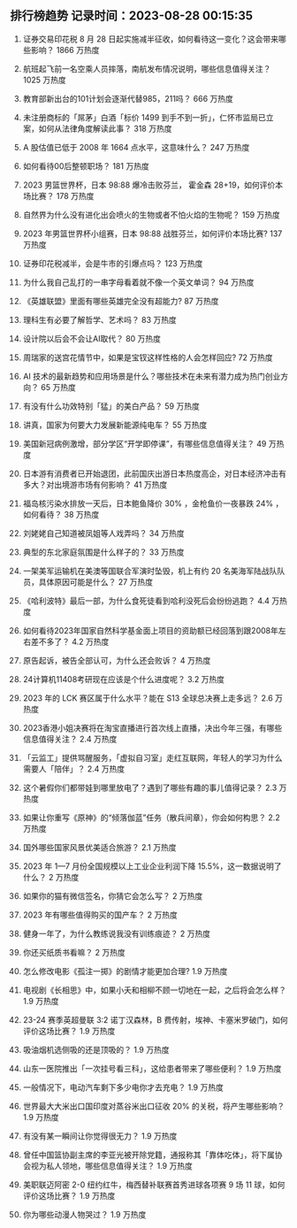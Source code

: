 
## 排行榜趋势 记录时间：2023-08-28 00:15:35
  
  1. 证券交易印花税 8 月 28 日起实施减半征收，如何看待这一变化？这会带来哪些影响？ 1866 万热度
    
  2. 航班起飞前一名空乘人员摔落，南航发布情况说明，哪些信息值得关注？ 1025 万热度
    
  3. 教育部新出台的101计划会逐渐代替985，211吗？ 666 万热度
    
  4. 未注册商标的「屌茅」白酒「标价 1499 到手不到一折」，仁怀市监局已立案，如何从法律角度解读此事？ 318 万热度
    
  5. A 股估值已低于 2008 年 1664 点水平，这意味什么？ 247 万热度
    
  6. 如何看待00后整顿职场？ 181 万热度
    
  7. 2023 男篮世界杯，日本 98:88 爆冷击败芬兰， 霍金森 28+19，如何评价本场比赛？ 178 万热度
    
  8. 自然界为什么没有进化出会喷火的生物或者不怕火焰的生物呢？ 159 万热度
    
  9. 2023 年男篮世界杯小组赛，日本 98:88 战胜芬兰，如何评价本场比赛? 137 万热度
    
  10. 证券印花税减半，会是牛市的引爆点吗？ 123 万热度
    
  11. 为什么我自己乱打的一串字母看着就不像一个英文单词？ 94 万热度
    
  12. 《英雄联盟》里面有哪些英雄完全没有超能力? 87 万热度
    
  13. 理科生有必要了解哲学、艺术吗？ 83 万热度
    
  14. 设计院以后会不会让AI取代？ 80 万热度
    
  15. 周瑞家的送宫花情节中，如果是宝钗这样性格的人会怎样回应? 72 万热度
    
  16. AI 技术的最新趋势和应用场景是什么？哪些技术在未来有潜力成为热门创业方向？ 65 万热度
    
  17. 有没有什么功效特别「猛」的美白产品？ 59 万热度
    
  18. 讲真，国家为何要大力发展新能源纯电车？ 55 万热度
    
  19. 美国新冠病例激增，部分学区“开学即停课”，有哪些信息值得关注？ 49 万热度
    
  20. 日本游有消费者已开始退团，此前国庆出游日本热度高企，对日本经济冲击有多大？对出境游市场有何影响？ 41 万热度
    
  21. 福岛核污染水排放一天后，日本鲍鱼降价 30% ，金枪鱼价一夜暴跌 24% ，如何看待？ 38 万热度
    
  22. 刘姥姥自己知道被凤姐等人戏弄吗？ 34 万热度
    
  23. 典型的东北家庭氛围是什么样子的？ 33 万热度
    
  24. 一架美军运输机在美澳等国联合军演时坠毁，机上有约  20 名美海军陆战队队员，具体原因可能是什么？ 27 万热度
    
  25. 《哈利波特》最后一部，为什么食死徒看到哈利没死后会纷纷逃跑？ 4.4 万热度
    
  26. 如何看待2023年国家自然科学基金面上项目的资助额已经回落到跟2008年左右差不多了？ 4.2 万热度
    
  27. 原告起诉，被告全部认可，为什么还会败诉？ 4 万热度
    
  28. 24计算机11408考研现在应该是个什么进度呢？ 3.2 万热度
    
  29. 2023 年的 LCK 赛区属于什么水平？能在 S13 全球总决赛上走多远？ 2.6 万热度
    
  30. 2023香港小姐决赛将在淘宝直播进行首次线上直播，决出今年三强，有哪些信息值得关注？ 2.4 万热度
    
  31. 「云监工」提供骂醒服务，「虚拟自习室」走红互联网，年轻人的学习为什么需要人「陪伴」？ 2.4 万热度
    
  32. 这个暑假你们都带娃到哪里放电了？遇到了哪些有趣的事儿值得记录？ 2.3 万热度
    
  33. 如果让你重写《原神》的“倾落伽蓝”任务（散兵间章），你会如何构思？ 2.2 万热度
    
  34. 国外哪些国家风景优美适合旅游？ 2.1 万热度
    
  35. 2023 年 1—7 月份全国规模以上工业企业利润下降 15.5%，这一数据说明了什么？ 2 万热度
    
  36. 如果你的猫有微信签名，你猜它会怎么写？ 2 万热度
    
  37. 2023 年有哪些值得购买的国产车？ 2 万热度
    
  38. 健身一年了，为什么教练说我没有训练痕迹？ 2 万热度
    
  39. 你还买纸质书看嘛？ 2 万热度
    
  40. 怎么修改电影《孤注一掷》的剧情才能更加合理? 1.9 万热度
    
  41. 电视剧《长相思》中，如果小夭和相柳不顾一切地在一起，之后将会怎么样？ 1.9 万热度
    
  42. 23-24 赛季英超曼联 3:2 诺丁汉森林，B 费传射，埃神、卡塞米罗破门，如何评价这场比赛？ 1.9 万热度
    
  43. 吸油烟机选侧吸的还是顶吸的？ 1.9 万热度
    
  44. 山东一医院推出「一次挂号看三科」，这给患者带来了哪些便利？ 1.9 万热度
    
  45. 一般情况下，电动汽车剩下多少电你才去充电？ 1.9 万热度
    
  46. 世界最大大米出口国印度对蒸谷米出口征收 20% 的关税，将产生哪些影响？ 1.9 万热度
    
  47. 有没有某一瞬间让你觉得很无力？ 1.9 万热度
    
  48. 曾任中国篮协副主席的李亚光被开除党籍，通报称其「靠体吃体」，将下属协会视为私人领地，哪些信息值得关注？ 1.9 万热度
    
  49. 美职联迈阿密 2-0 纽约红牛，梅西替补联赛首秀进球各项赛 9 场 11 球，如何评价这场比赛？ 1.9 万热度
    
  50. 你为哪些动漫人物哭过？ 1.9 万热度
    